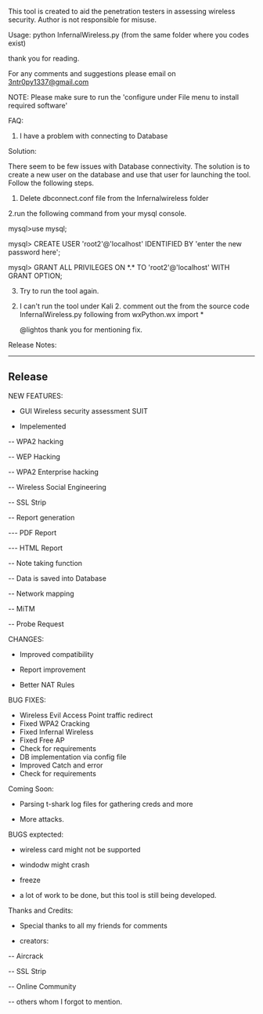 This tool is created to aid the penetration testers in assessing wireless security. 
Author is not responsible for misuse. 

Usage: python InfernalWireless.py (from the same folder where you codes exist)

thank you for reading. 

For any comments and suggestions please email on 3ntr0py1337@gmail.com

NOTE:
Please make sure to run the 'configure under File menu to install required software'

FAQ:
1) I have a problem with connecting to Database

Solution: 

There seem to be few issues with Database connectivity. The solution is to create a new user on the database and use that user for launching the tool. Follow the following steps. 

1. Delete dbconnect.conf file from the Infernalwireless folder

2.run the following command from your mysql console.

mysql>use mysql;

mysql> CREATE USER 'root2'@'localhost' IDENTIFIED BY 'enter the new password here';

mysql> GRANT ALL PRIVILEGES ON \*.\* TO 'root2'@'localhost' WITH GRANT OPTION;

3. Try to run the tool again. 

2) I can't run the tool under Kali 2. 
   comment out the from the source code InfernalWireless.py following from wxPython.wx import *
   
   @lightos thank you for mentioning fix. 

Release Notes: 

---------------------------------------------------------------------
Release 
---------------------------------------------------------------------

NEW FEATURES:

- GUI Wireless security assessment SUIT

- Impelemented 

-- WPA2 hacking

-- WEP Hacking

-- WPA2 Enterprise hacking

-- Wireless Social Engineering

-- SSL Strip

-- Report generation 

--- PDF Report

--- HTML Report

-- Note taking function

-- Data is saved into Database

-- Network mapping 

-- MiTM 

-- Probe Request


CHANGES:
- Improved compatibility 

- Report improvement

- Better NAT Rules


BUG FIXES:

- Wireless Evil Access Point traffic redirect
- Fixed WPA2 Cracking
- Fixed Infernal Wireless
- Fixed Free AP
- Check for requirements
- DB implementation via config file
- Improved Catch and error
- Check for requirements

Coming Soon: 
- Parsing t-shark log files for gathering creds and more

- More attacks.

BUGS exptected: 
- wireless card might not be supported

- windodw might crash 

- freeze

- a lot of work to be done, but this tool is still being developed. 

Thanks and Credits: 

- Special thanks to all my friends for comments

- creators: 

-- Aircrack

-- SSL Strip

-- Online Community

-- others whom I forgot to mention. 



